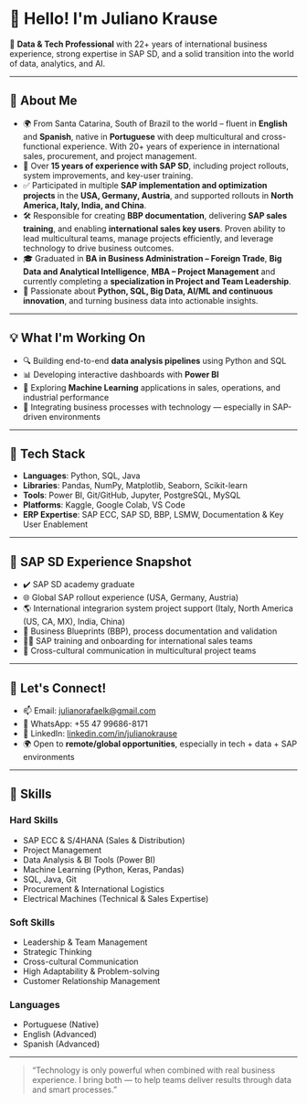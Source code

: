 # 👋 Hello! I'm Juliano Krause

🎯 **Data & Tech Professional** with 22+ years of international business experience, strong expertise in SAP SD, and a solid transition into the world of data, analytics, and AI.

---

## 🚀 About Me

- 🌍 From Santa Catarina, South of Brazil to the world – fluent in **English** and **Spanish**, native in **Portuguese** with deep multicultural and cross-functional experience. With 20+ years of experience in international sales, procurement, and project management.
- 💼 Over **15 years of experience with SAP SD**, including project rollouts, system improvements, and key-user training.
- ✅ Participated in multiple **SAP implementation and optimization projects** in the **USA, Germany, Austria**, and supported rollouts in **North America, Italy, India, and China**.
- 🛠️ Responsible for creating **BBP documentation**, delivering **SAP sales training**, and enabling **international sales key users**. Proven ability to lead multicultural teams, manage projects efficiently, and leverage technology to drive business outcomes.
- 🎓 Graduated in **BA in Business Administration – Foreign Trade**, **Big Data and Analytical Intelligence**, **MBA – Project Management** and currently completing a **specialization in Project and Team Leadership**.
- 🧠 Passionate about **Python, SQL, Big Data, AI/ML and continuous innovation**, and turning business data into actionable insights.

---

## 💡 What I'm Working On

- 🔍 Building end-to-end **data analysis pipelines** using Python and SQL
- 📊 Developing interactive dashboards with **Power BI**
- 🧠 Exploring **Machine Learning** applications in sales, operations, and industrial performance
- 🔄 Integrating business processes with technology — especially in SAP-driven environments

---

## 🧰 Tech Stack

- **Languages**: Python, SQL, Java
- **Libraries**: Pandas, NumPy, Matplotlib, Seaborn, Scikit-learn
- **Tools**: Power BI, Git/GitHub, Jupyter, PostgreSQL, MySQL
- **Platforms**: Kaggle, Google Colab, VS Code
- **ERP Expertise**: SAP ECC, SAP SD, BBP, LSMW, Documentation & Key User Enablement

---

## 🧩 SAP SD Experience Snapshot

- ✔️ SAP SD academy graduate  
- 🌐 Global SAP rollout experience (USA, Germany, Austria)  
- 🌎 International integrarion system project support (Italy, North America (US, CA, MX), India, China)  
- 📄 Business Blueprints (BBP), process documentation and validation  
- 🧑‍🏫 SAP training and onboarding for international sales teams  
- 💬 Cross-cultural communication in multicultural project teams

---

## 🤝 Let's Connect!

- 📫 Email: [julianorafaelk@gmail.com](mailto:julianorafaelk@gmail.com)
- 📱 WhatsApp: +55 47 99686-8171 
- 💼 LinkedIn: [linkedin.com/in/julianokrause](www.linkedin.com/in/juliano-rafael-krause-2ab95437)  
- 🌍 Open to **remote/global opportunities**, especially in tech + data + SAP environments

---

## 🔹 Skills

### Hard Skills
- SAP ECC & S/4HANA (Sales & Distribution)  
- Project Management  
- Data Analysis & BI Tools (Power BI)  
- Machine Learning (Python, Keras, Pandas)  
- SQL, Java, Git  
- Procurement & International Logistics  
- Electrical Machines (Technical & Sales Expertise)  

### Soft Skills
- Leadership & Team Management  
- Strategic Thinking  
- Cross-cultural Communication  
- High Adaptability & Problem-solving  
- Customer Relationship Management  

### Languages
- Portuguese (Native)  
- English (Advanced)  
- Spanish (Advanced)

---

> “Technology is only powerful when combined with real business experience. I bring both — to help teams deliver results through data and smart processes.”


